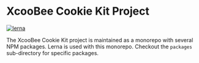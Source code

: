 # XcooBee Cookie Kit Project

[![lerna](https://img.shields.io/badge/maintained%20with-lerna-cc00ff.svg)](https://lernajs.io/)

The XcooBee Cookie Kit project is maintained as a monorepo with several NPM
packages. Lerna is used with this monorepo. Checkout the `packages`
sub-directory for specific packages.
